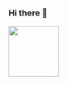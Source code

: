 ### Hi there 👋


<a href="URL_REDIRECT" target="blank"><img align="center" src="https://tenor.com/view/lets-party-drunk-gif-19112944" height="100" /></a>
